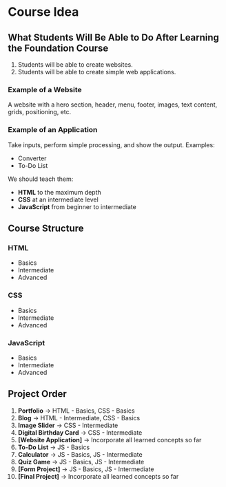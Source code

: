 # Course Idea

## What Students Will Be Able to Do After Learning the Foundation Course

1. Students will be able to create websites.
2. Students will be able to create simple web applications.

### Example of a Website
A website with a hero section, header, menu, footer, images, text content, grids, positioning, etc.

### Example of an Application
Take inputs, perform simple processing, and show the output. Examples:
- Converter
- To-Do List

We should teach them:
- **HTML** to the maximum depth
- **CSS** at an intermediate level
- **JavaScript** from beginner to intermediate

## Course Structure

### HTML
- Basics
- Intermediate
- Advanced

### CSS
- Basics
- Intermediate
- Advanced

### JavaScript
- Basics
- Intermediate
- Advanced

## Project Order

1. **Portfolio** → HTML - Basics, CSS - Basics
2. **Blog** → HTML - Intermediate, CSS - Basics
3. **Image Slider** → CSS - Intermediate
4. **Digital Birthday Card** → CSS - Intermediate
5. **[Website Application]** → Incorporate all learned concepts so far
6. **To-Do List** → JS - Basics
7. **Calculator** → JS - Basics, JS - Intermediate
8. **Quiz Game** → JS - Basics, JS - Intermediate
9. **[Form Project]** → JS - Basics, JS - Intermediate
10. **[Final Project]** → Incorporate all learned concepts so far
